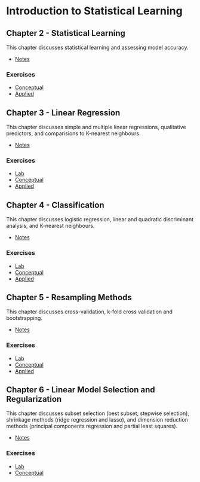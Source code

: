 # Introduction to Statistical Learning

## Chapter 2 - Statistical Learning

This chapter discusses statistical learning and assessing model accuracy.

* [Notes](Chapter_2/notes.md)

### Exercises 

* [Conceptual](Chapter_2/conceptual.md)
* [Applied](Chapter_2/applied.md)

## Chapter 3 - Linear Regression

This chapter discusses simple and multiple linear regressions, qualitative predictors, and comparisions to K-nearest neighbours.

* [Notes](Chapter_3/notes.md)

### Exercises
* [Lab](Chapter_3/lab.md)
* [Conceptual](Chapter_3/conceptual.md)
* [Applied](Chapter_3/applied.md)

## Chapter 4 - Classification

This chapter discusses logistic regression, linear and quadratic discriminant analysis, and K-nearest neighbours.

* [Notes](Chapter_4/notes.md)

### Exercises
* [Lab](Chapter_4/lab.md)
* [Conceptual](Chapter_4/conceptual.md)
* [Applied](Chapter_4/applied.md)

## Chapter 5 - Resampling Methods

This chapter discusses cross-validation, k-fold cross validation and bootstrapping.

* [Notes](Chapter_5/notes.md)

### Exercises
* [Lab](Chapter_5/lab.md)
* [Conceptual](Chapter_5/conceptual.md)
* [Applied](Chapter_5/applied.md)

## Chapter 6 - Linear Model Selection and Regularization

This chapter discusses subset selection (best subset, stepwise selection), shrinkage methods (ridge regression and lasso), and dimension reduction methods (principal components regression and partial least squares).

* [Notes](Chapter_6/notes.md)

### Exercises

* [Lab](Chapter_6/lab.md)
* [Conceptual](Chapter_6/conceptual.md)


